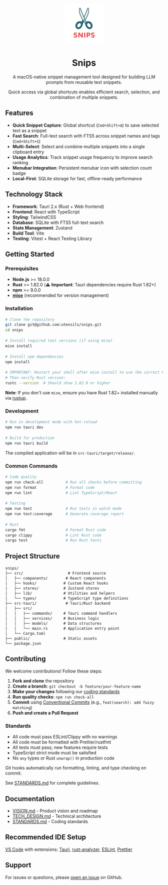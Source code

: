 <div align="center">
  <img src="src-tauri/icons/128x128@2x.png" alt="Snips Logo" width="128" height="128">

# Snips

A macOS-native snippet management tool designed for building LLM prompts from reusable text snippets.

Quick access via global shortcuts enables efficient search, selection, and combination of multiple snippets.

</div>

## Features

- **Quick Snippet Capture**: Global shortcut (`Cmd+Shift+A`) to save selected text as a snippet
- **Fast Search**: Full-text search with FTS5 across snippet names and tags (`Cmd+Shift+S`)
- **Multi-Select**: Select and combine multiple snippets into a single clipboard entry
- **Usage Analytics**: Track snippet usage frequency to improve search ranking
- **Menubar Integration**: Persistent menubar icon with selection count badge
- **Local-First**: SQLite storage for fast, offline-ready performance

## Technology Stack

- **Framework**: Tauri 2.x (Rust + Web frontend)
- **Frontend**: React with TypeScript
- **Styling**: TailwindCSS
- **Database**: SQLite with FTS5 full-text search
- **State Management**: Zustand
- **Build Tool**: Vite
- **Testing**: Vitest + React Testing Library

## Getting Started

### Prerequisites

- **Node.js** >= 18.0.0
- **Rust** >= 1.82.0 (⚠️ **Important**: Tauri dependencies require Rust 1.82+)
- **npm** >= 9.0.0
- **[mise](https://mise.jdx.dev/)** (recommended for version management)

### Installation

```bash
# Clone the repository
git clone git@github.com:utensils/snips.git
cd snips

# Install required tool versions (if using mise)
mise install

# Install npm dependencies
npm install

# IMPORTANT: Restart your shell after mise install to use the correct Rust version
# Then verify Rust version:
rustc --version  # Should show 1.82.0 or higher
```

**Note**: If you don't use `mise`, ensure you have Rust 1.82+ installed manually via [rustup](https://rustup.rs/).

### Development

```bash
# Run in development mode with hot-reload
npm run tauri dev

# Build for production
npm run tauri build
```

The compiled application will be in `src-tauri/target/release/`.

### Common Commands

```bash
# Code quality
npm run check-all          # Run all checks before committing
npm run format             # Format code
npm run lint               # Lint TypeScript/React

# Testing
npm run test               # Run tests in watch mode
npm run test:coverage      # Generate coverage report

# Rust
cargo fmt                  # Format Rust code
cargo clippy               # Lint Rust code
cargo test                 # Run Rust tests
```

## Project Structure

```
snips/
├── src/                    # Frontend source
│   ├── components/        # React components
│   ├── hooks/            # Custom React hooks
│   ├── stores/           # Zustand stores
│   ├── lib/              # Utilities and helpers
│   └── types/            # TypeScript type definitions
├── src-tauri/             # Tauri/Rust backend
│   ├── src/
│   │   ├── commands/     # Tauri command handlers
│   │   ├── services/     # Business logic
│   │   ├── models/       # Data structures
│   │   └── main.rs       # Application entry point
│   └── Cargo.toml
├── public/               # Static assets
└── package.json

```

## Contributing

We welcome contributions! Follow these steps:

1. **Fork and clone** the repository
2. **Create a branch**: `git checkout -b feature/your-feature-name`
3. **Make your changes** following our [coding standards](STANDARDS.md)
4. **Run quality checks**: `npm run check-all`
5. **Commit** using [Conventional Commits](https://www.conventionalcommits.org/) (e.g., `feat(search): add fuzzy matching`)
6. **Push and create a Pull Request**

### Standards

- All code must pass ESLint/Clippy with no warnings
- All code must be formatted with Prettier/rustfmt
- All tests must pass; new features require tests
- TypeScript strict mode must be satisfied
- No `any` types or Rust `unwrap()` in production code

Git hooks automatically run formatting, linting, and type checking on commit.

See [STANDARDS.md](STANDARDS.md) for complete guidelines.

## Documentation

- [VISION.md](VISION.md) - Product vision and roadmap
- [TECH_DESIGN.md](TECH_DESIGN.md) - Technical architecture
- [STANDARDS.md](STANDARDS.md) - Coding standards

## Recommended IDE Setup

[VS Code](https://code.visualstudio.com/) with extensions: [Tauri](https://marketplace.visualstudio.com/items?itemName=tauri-apps.tauri-vscode), [rust-analyzer](https://marketplace.visualstudio.com/items?itemName=rust-lang.rust-analyzer), [ESLint](https://marketplace.visualstudio.com/items?itemName=dbaeumer.vscode-eslint), [Prettier](https://marketplace.visualstudio.com/items?itemName=esbenp.prettier-vscode)

## Support

For issues or questions, please [open an issue](../../issues) on GitHub.
